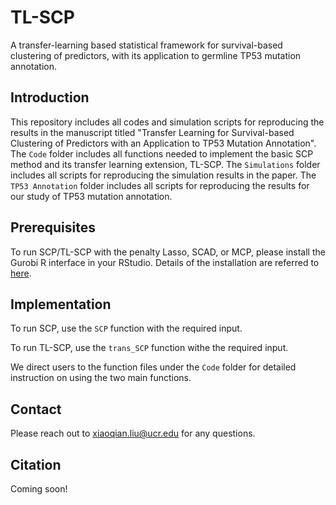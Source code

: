 # TL-SCP
A transfer-learning based statistical framework for survival-based clustering of predictors, with its application to germline TP53 mutation annotation.

## Introduction
This repository includes all codes and simulation scripts for reproducing the results in the manuscript titled "Transfer Learning for Survival-based Clustering of Predictors with an Application to TP53 Mutation Annotation". The `Code` folder includes all functions needed to implement the basic SCP method and its transfer learning extension, TL-SCP. The `Simulations` folder includes all scripts for reproducing the simulation results in the paper.  The `TP53 Annotation` folder includes all scripts for reproducing the results for our study of TP53 mutation annotation. 

## Prerequisites

To run SCP/TL-SCP with the penalty Lasso, SCAD, or MCP, please install the Gurobi R interface in your RStudio. Details of the installation are referred to [here](https://support.gurobi.com/hc/en-us/articles/14462206790033-How-do-I-install-Gurobi-for-R).

## Implementation

To run SCP, use the `SCP` function with the required input.

To run TL-SCP, use the `trans_SCP` function withe the required input.

We direct users to the function files under the `Code` folder for detailed instruction on using the two main functions.


## Contact

Please reach out to xiaoqian.liu@ucr.edu for any questions. 

## Citation

Coming soon!


